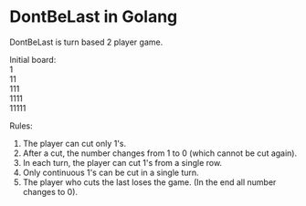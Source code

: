 # DontBeLast in Golang
DontBeLast is turn based 2 player game.<br>

Initial board:<br>
1<br>
11<br>
111<br>
1111<br>
11111<br>

Rules:<br>
1. The player can cut only 1's.<br>
2. After a cut, the number changes from 1 to 0 (which cannot be cut again).<br>
3. In each turn, the player can cut 1's from a single row.<br>
4. Only continuous 1's can be cut in a single turn.<br>
5. The player who cuts the last loses the game. (In the end all number changes to 0).<br>
